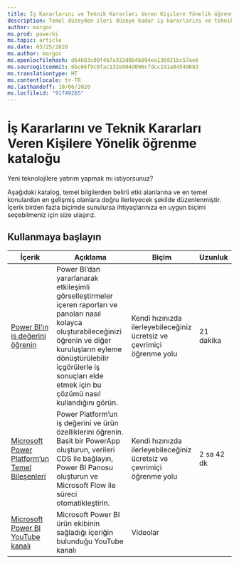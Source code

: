 ```yaml
---
title: İş Kararlarını ve Teknik Kararları Veren Kişilere Yönelik öğrenme kataloğu
description: Temel düzeyden ileri düzeye kadar iş kararlarını ve teknik kararları veren kişiler için Power BI'a yönelik tüm eğitim seçeneklerini bulun.
author: margoc
ms.prod: powerbi
ms.topic: article
ms.date: 03/25/2020
ms.author: margoc
ms.openlocfilehash: d64b83c08f4b7a332d0b4b894ea136921bc57ae6
ms.sourcegitcommit: 6bc66f9c0fac132e004d096cfdcc191a04549683
ms.translationtype: HT
ms.contentlocale: tr-TR
ms.lasthandoff: 10/06/2020
ms.locfileid: "91749265"
---
```

# <a name="business-and-technical-decision-makers-learning-catalog"></a>İş Kararlarını ve Teknik Kararları Veren Kişilere Yönelik öğrenme kataloğu

Yeni teknolojilere yatırım yapmak mı istiyorsunuz? 

Aşağıdaki katalog, temel bilgilerden belirli etki alanlarına ve en temel konulardan en gelişmiş olanlara doğru ilerleyecek şekilde düzenlenmiştir. İçerik birden fazla biçimde sunulursa ihtiyaçlarınıza en uygun biçimi seçebilmeniz için size ulaşırız. 

## <a name="get-started"></a>Kullanmaya başlayın<a name="get-started"></a>
| İçerik  | Açıklama  | Biçim  | Uzunluk     |
|---------------------------------------------------------------------------------------------------------------|------------------------------------------------------------------------------------------------------------------------------------------------------------------------------------------------------------------------|---------------------------------------|------------|
| [Power BI’ın iş değerini öğrenin](/learn/modules/introduction-power-bi/) | Power BI’dan yararlanarak etkileşimli görselleştirmeler içeren raporları ve panoları nasıl kolayca oluşturabileceğinizi öğrenin ve diğer kuruluşların eyleme dönüştürülebilir içgörülerle iş sonuçları elde etmek için bu çözümü nasıl kullandığını görün. | Kendi hızınızda ilerleyebileceğiniz ücretsiz ve çevrimiçi öğrenme yolu | 21 dakika |
| [Microsoft Power Platform’un Temel Bileşenleri](/learn/paths/power-plat-fundamentals/)      | Power Platform’un iş değerini ve ürün özelliklerini öğrenin. Basit bir PowerApp oluşturun, verileri CDS ile bağlayın, Power BI Panosu oluşturun ve Microsoft Flow ile süreci otomatikleştirin.                          | Kendi hızınızda ilerleyebileceğiniz ücretsiz ve çevrimiçi öğrenme yolu | 2 sa 42 dk  |
| [Microsoft Power BI YouTube kanalı](https://www.youtube.com/user/mspowerbi/videos)  | Microsoft Power BI ürün ekibinin sağladığı içeriğin bulunduğu YouTube kanalı  | Videolar   |            |